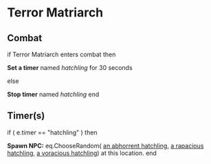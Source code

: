 # Terror Matriarch
## Combat

if  Terror Matriarch enters combat  then


**Set a timer** named *hatchling* for 30 seconds

else


**Stop timer** named *hatchling*
end

## Timer(s)

if ( e.timer == "hatchling" ) then





**Spawn NPC:** eq.ChooseRandom( [an abhorrent hatchling](/npc/204475),  [a rapacious hatchling](/npc/204469),  [a voracious hatchling](/npc/204474)) at this location.
end
